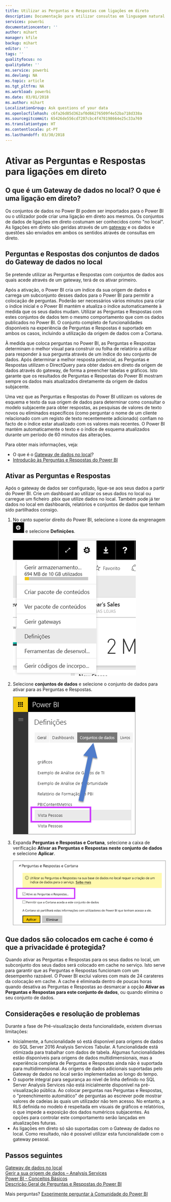 ```yaml
---
title: Utilizar as Perguntas e Respostas com ligações em direto
description: Documentação para utilizar consultas em linguagem natural de Perguntas e Respostas do Power BI com ligações em direto a dados do Analysis Services e ao Gateway de dados no local.
services: powerbi
documentationcenter: ''
author: mihart
manager: kfile
backup: mihart
editor: ''
tags: ''
qualityfocus: no
qualitydate: ''
ms.service: powerbi
ms.devlang: NA
ms.topic: article
ms.tgt_pltfrm: NA
ms.workload: powerbi
ms.date: 03/01/2018
ms.author: mihart
LocalizationGroup: Ask questions of your data
ms.openlocfilehash: c6fa26d85d362af0d66276509f4e52ba718d338a
ms.sourcegitcommit: 65426de556cd7207cbc4f478198664e25c33a769
ms.translationtype: HT
ms.contentlocale: pt-PT
ms.lasthandoff: 03/30/2018
---
```

# <a name="enable-qa-for-live-connections"></a>Ativar as Perguntas e Respostas para ligações em direto
## <a name="what-is-on-premises-data-gateway--what-is-a-live-connection"></a>O que é um Gateway de dados no local?  O que é uma ligação em direto?
Os conjuntos de dados no Power BI podem ser importados para o Power BI ou o utilizador pode criar uma ligação em direto aos mesmos. Os conjuntos de dados de ligações em direto costumam ser conhecidos como "no local". As ligações em direto são geridas através de um [gateway](service-gateway-onprem.md) e os dados e questões são enviados em ambos os sentidos através de consultas em direto.

## <a name="qa-for-on-premises-data-gateway-datasets"></a>Perguntas e Respostas dos conjuntos de dados do Gateway de dados no local
Se pretende utilizar as Perguntas e Respostas com conjuntos de dados aos quais acede através de um gateway, terá de os ativar primeiro.

Após a ativação, o Power BI cria um índice da sua origem de dados e carrega um subconjunto desses dados para o Power BI para permitir a colocação de perguntas. Poderão ser necessários vários minutos para criar o índice inicial e o Power BI mantém e atualiza o índice automaticamente à medida que os seus dados mudam. Utilizar as Perguntas e Respostas com estes conjuntos de dados tem o mesmo comportamento que com os dados publicados no Power BI. O conjunto completo de funcionalidades disponíveis na experiência de Perguntas e Respostas é suportado em ambos os casos, incluindo a utilização da origem de dados com a Cortana.

À medida que coloca perguntas no Power BI, as Perguntas e Respostas determinam o melhor visual para construir ou folha de relatório a utilizar para responder à sua pergunta através de um índice do seu conjunto de dados. Após determinar a melhor resposta potencial, as Perguntas e Respostas utilizam o DirectQuery para obter dados em direto da origem de dados através do gateway, de forma a preencher tabelas e gráficos. Isto garante que os resultados de Perguntas e Respostas do Power BI mostram sempre os dados mais atualizados diretamente da origem de dados subjacente.

Uma vez que as Perguntas e Respostas do Power BI utilizam os valores de esquema e texto da sua origem de dados para determinar como consultar o modelo subjacente para obter respostas, as pesquisas de valores de texto novos ou eliminados específicos (como perguntar o nome de um cliente relacionado com um registo de texto recentemente adicionado) confiam no facto de o índice estar atualizado com os valores mais recentes. O Power BI mantém automaticamente o texto e o índice de esquema atualizados durante um período de 60 minutos das alterações.

Para obter mais informações, veja:

* O que é o [Gateway de dados no local](service-gateway-onprem.md)?
* [Introdução às Perguntas e Respostas do Power BI](power-bi-q-and-a.md)

## <a name="enable-qa"></a>Ativar as Perguntas e Respostas
Após o gateway de dados ser configurado, ligue-se aos seus dados a partir do Power BI.  Crie um dashboard ao utilizar os seus dados no local ou carregue um ficheiro .pbix que utilize dados no local.  Também pode já ter dados no local em dashboards, relatórios e conjuntos de dados que tenham sido partilhados consigo.

1. No canto superior direito do Power BI, selecione o ícone da engrenagem ![Ícone de engrenagem](media/service-q-and-a-direct-query/power-bi-cog.png) e selecione **Definições**.
   
   ![Menu Definições](media/service-q-and-a-direct-query/powerbi-settings.png)
2. Selecione **conjuntos de dados** e selecione o conjunto de dados para ativar para as Perguntas e Respostas.
   
   ![Ecrã Conjuntos de dados do menu Definições](media/service-q-and-a-direct-query/power-bi-q-and-a-settings.png)
3. Expanda **Perguntas e Respostas e Cortana**, selecione a caixa de verificação **Ativar as Perguntas e Respostas neste conjunto de dados** e selecione **Aplicar**.
   
    ![Área Perguntas e Respostas expandida](media/service-q-and-a-direct-query/power-bi-q-and-a-directquery.png)

## <a name="what-data-is-cached-and-how-is-privacy-protected"></a>Que dados são colocados em cache é como é que a privacidade é protegida?
Quando ativar as Perguntas e Respostas para os seus dados no local, um subconjunto dos seus dados será colocado em cache no serviço. Isto serve para garantir que as Perguntas e Respostas funcionam com um desempenho razoável. O Power BI exclui valores com mais de 24 carateres da colocação em cache. A cache é eliminada dentro de poucas horas quando desativa as Perguntas e Respostas ao desmarcar a opção **Ativar as Perguntas e Respostas para este conjunto de dados**, ou quando elimina o seu conjunto de dados.

## <a name="considerations-and-troubleshooting"></a>Considerações e resolução de problemas
Durante a fase de Pré-visualização desta funcionalidade, existem diversas limitações:

* Inicialmente, a funcionalidade só está disponível para origens de dados do SQL Server 2016 Analysis Services Tabular. A funcionalidade está otimizada para trabalhar com dados de tabela. Algumas funcionalidades estão disponíveis para origens de dados multidimensionais, mas a experiência completa de Perguntas e Respostas ainda não é suportada para multidimensional. As origens de dados adicionais suportadas pelo Gateway de dados no local serão implementadas ao longo do tempo.
* O suporte integral para segurança ao nível de linha definido no SQL Server Analysis Services não está inicialmente disponível na pré-visualização pública. Ao colocar perguntas nas Perguntas e Respostas, o "preenchimento automático" de perguntas ao escrever pode mostrar valores de cadeias às quais um utilizador não tem acesso. No entanto, a RLS definida no modelo é respeitada em visuais de gráficos e relatórios, o que impede a exposição dos dados numéricos subjacentes. As opções para controlar este comportamento serão lançadas em atualizações futuras.
* As ligações em direto só são suportadas com o Gateway de dados no local. Como resultado, não é possível utilizar esta funcionalidade com o gateway pessoal.

## <a name="next-steps"></a>Passos seguintes
[Gateway de dados no local](service-gateway-onprem.md)  
[Gerir a sua origem de dados – Analysis Services](service-gateway-enterprise-manage-ssas.md)  
[Power BI - Conceitos Básicos](service-basic-concepts.md)  
[Descrição Geral de Perguntas e Respostas do Power BI](power-bi-q-and-a.md)  

Mais perguntas? [Experimente perguntar à Comunidade do Power BI](http://community.powerbi.com/)

